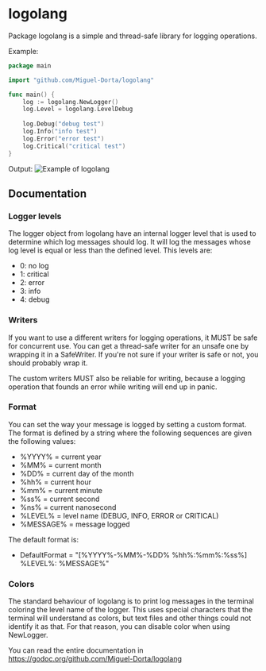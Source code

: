 # logolang
Package logolang is a simple and thread-safe library for logging operations.

Example:
```go
package main

import "github.com/Miguel-Dorta/logolang"

func main() {
	log := logolang.NewLogger()
	log.Level = logolang.LevelDebug
	
	log.Debug("debug test")
	log.Info("info test")
	log.Error("error test")
	log.Critical("critical test")
}
```

Output:
![Example of logolang](https://i.nth.sh/media/4mM4w8KV46/xdiR4R4tiz.png)


## Documentation

### Logger levels

The logger object from logolang have an internal logger level that is used to determine which
log messages should log. It will log the messages whose log level is equal or less than the
defined level. This levels are:
* 0: no log
* 1: critical
* 2: error
* 3: info
* 4: debug


### Writers

If you want to use a different writers for logging operations, it MUST be safe for concurrent use.
You can get a thread-safe writer for an unsafe one by wrapping it in a SafeWriter. If you're not
sure if your writer is safe or not, you should probably wrap it.

The custom writers MUST also be reliable for writing, because a logging operation that founds an
error while writing will end up in panic.


### Format

You can set the way your message is logged by setting a custom format. The format is defined by a
string where the following sequences are given the following values:
* %YYYY%    = current year
* %MM%      = current month
* %DD%      = current day of the month
* %hh%      = current hour
* %mm%      = current minute
* %ss%      = current second
* %ns%      = current nanosecond
* %LEVEL%   = level name (DEBUG, INFO, ERROR or CRITICAL)
* %MESSAGE% = message logged

The default format is:
* DefaultFormat  = "[%YYYY%-%MM%-%DD% %hh%:%mm%:%ss%] %LEVEL%: %MESSAGE%"


### Colors

The standard behaviour of logolang is to print log messages in the terminal coloring the level name
of the logger. This uses special characters that the terminal will understand as colors, but text
files and other things could not identify it as that. For that reason, you can disable color when
using NewLogger.


You can read the entire documentation in https://godoc.org/github.com/Miguel-Dorta/logolang

